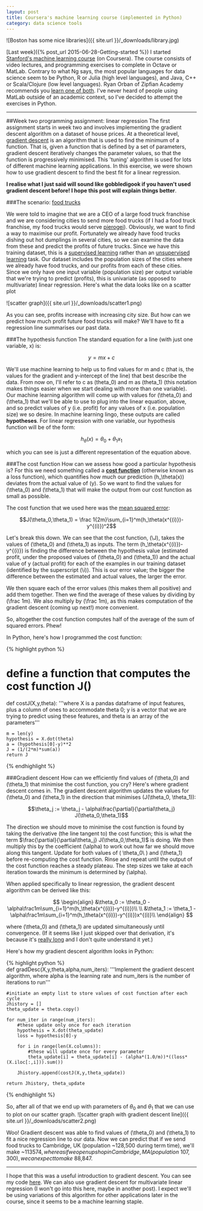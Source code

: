 ```yaml
---
layout: post
title: Coursera's machine learning course (implemented in Python)
category: data science tools
---
```


![Boston has some nice libraries]({{ site.url }}/_downloads/library.jpg)

[Last week]({% post_url 2015-06-28-Getting-started %}) I started [Stanford's machine learning course](https://www.coursera.org/learn/machine-learning) (on Coursera). The course consists of video lectures, and programming exercises 
to complete in Octave or MatLab. Contrary to what Ng says, the most popular languages for data science seem to be Python, R or Julia (high level languages), and Java, C++ or Scala/Clojure (low level languages). Ryan Orban of Zipfian Academy recommends you 
[learn one of both](https://www.youtube.com/watch?v=c52IOlnPw08#t=8m35s). I've never heard of people using MatLab outside of an academic context, so I've decided to attempt the exercises in Python.

---------------------------------------------------------

##Week two programming assignment: linear regression
The first assignment starts in week two and involves implementing the gradient descent algorithm on a dataset of house prices. At a theoretical level, [gradient descent](https://en.wikipedia.org/wiki/Gradient_descent) is an algorithm that is used to find the minimum of a function. That is, 
given a function that is defined by a set of parameters, gradient descent iteratively changes the parameter values, so that the function is progressively minimised. This 'tuning' algorithm is used for lots of different machine learning applications. In this exercise, we were shown how to use gradient descent to find the best fit for a linear regression.  

**I realise what I just said will sound like 
gobbledigook if you haven't used gradient descent before! I hope this post will explain things better**.
 
###The scenario: [food trucks](http://www.imdb.com/title/tt2883512/)

We were told to imagine that we are a CEO of a large food truck franchise and we are considering cities to send more food trucks (if I had a food truck franchise, my food trucks would serve [pierogei](https://en.wikipedia.org/wiki/Pierogi_)).
Obviously, we want to find a way to maximise our profit. Fortunately we already have food trucks dishing out hot dumplings in several cities, 
so we can examine the data from these and predict the profits of future trucks. 
Since we have this training dataset, this is a [supervised learning](https://en.wikipedia.org/wiki/Supervised_learning) rather than an [unsupervised learning](https://en.wikipedia.org/wiki/Unsupervised_learning) task. 
Our dataset includes the population sizes of the cities where we already have food trucks, and our profits from each of these cities. Since we only have one input variable (population size) per output variable that we're trying to predict (profits), this is univariate (as opposed to multivariate) linear regression. 
Here's what the data looks like on a scatter plot

![scatter graph]({{ site.url }}/_downloads/scatter1.png)

As you can see, profits increase with increasing city size. But how can we predict how much profit future food trucks will make? We'll have to fit a regression line summarises our past data.

###The hypothesis function
The standard equation for a line (with just one variable, x) is:

$$y = mx + c$$

We'll use machine learning to help us to find values for m and c (that is, the values for the gradient and y-intercept of the line) that best describe the data. From now on, I'll refer to c as \(theta_0\) and m as \(theta_1\) (this notation makes things easier when we start dealing with more than one variable).
Our machine learning algorithm will come up with values for \(\theta_0\) and \(\theta_1\) that we'll be able to use to plug into the linear equation, above, and so predict values of y (i.e. profit) for any values of x (i.e. population size) we so desire. 
In machine learning lingo, these outputs are called **hypotheses**. For linear regression with one variable, our hypothesis function will be of the form:

$$h_\theta(x) = \theta_0 + \theta_1x_1$$

which you can see is just a different representation of the equation above.

###The cost function
How can we assess how good a particular hypothesis is? For this we need something called a [**cost function**](https://en.wikipedia.org/wiki/Loss_function) (otherwise known as a loss function), which quantifies how much our prediction \(h_\theta(x)\) 
deviates from the actual value of \(y\). So we want to find the values for \(\theta_0\) and \(\theta_1\) that will make the output from our cost function as small as possible. 

The cost function that we used here was the [mean squared error](https://en.wikipedia.org/wiki/Mean_squared_error):

$$J(\theta_0,\theta_1) = \frac 1{2m}\sum_{i=1}^m(h_\theta(x^{(i)})-y^{(i)})^2$$

Let's break this down. We can see that the cost function, \(\J\), takes the values of \(\theta_0\) and \(\theta_1\) as inputs. The term \(h_\theta(x^{(i)})-y^{(i)}\) is finding the difference between the hypothesis value
 (estimated profit, under the proposed values of \(\theta_0\) and \(\theta_1\)) and the actual value of y (actual profit) for each of the examples in our training dataset (identified by the superscript \(\i\)). This is our error value; the bigger the difference 
 between the estimated and actual values, the larger the error. 
 
 We then square each of the error values (this makes them all positive) and add them together. Then we find the average of these values by dividing by \(\frac 1m\). We also multiply by \(\frac 1m\), as this makes computation
of the gradient descent (coming up next!) more convenient. 

 So, altogether the cost function computes half of the average of the sum of squared errors. Phew!
 
 In Python, here's how I programmed the cost function:
 
{% highlight python %}

 # define a function that computes the cost function J()
 def costJ(X,y,theta):
    '''where X is a pandas dataframe of input features, plus a column of ones to accommodate theta 0; 
    y is a vector that we are trying to predict using these features, and theta is an array of the parameters'''
    
    m = len(y)
    hypothesis = X.dot(theta) 
    a = (hypothesis[0]-y)**2 
    J = (1/(2*m)*sum(a))
    return J

{% endhighlight %}
 
###Gradient descent
 How can we efficiently find values of \(\theta_0\)  and \(\theta_1\)  that minimise the cost function, you cry? Here's where gradient descent comes in. The gradient descent algorithm updates the values for \(\theta_0\)  and \(\theta_1\) 
 in the direction that minimises \(J(\theta_0, \theta_1)\):

$$\theta_j := \theta_j - \alpha\frac{\partial}{\partial\theta_j} J(\theta_0,\theta_1)$$
 
 The direction we should move to minimise the cost function is found by taking the derivative (the line tangent to) the cost function; this is what the term $\frac{\partial}{\partial\theta_j} J(\theta_0,\theta_1)$ is doing.
 We then multiply this by the coefficient \(\alpha\) to work out how far we should move along this tangent. Update for both values of \( \theta_0\ ) and \(\theta_1\) before re-computing the cost function. Rinse and repeat until 
 the output of the cost function reaches a steady plateau. The step sizes we take at each iteration towards the minimum is determined by \(\alpha\). 
 
 When applied specifically to linear regression, the gradient descent algorithm can be derived like this:
 
 $$
 \begin{align}
 &\theta_0 := \theta_0 - \alpha\frac1m\sum_{i=1}^m(h_\theta(x^{(i)})-y^{(i)})\\
 \\
  &\theta_1 := \theta_1 - \alpha\frac1m\sum_{i=1}^m(h_\theta(x^{(i)})-y^{(i)})x^{(i)}\\
  \end{align}
  $$
  
  where \(\theta_0\) and \(\theta_1\) are updated simultaneously until convergence. (If it seems like I just skipped over that derivation, it's because it's [really long](http://math.stackexchange.com/questions/70728/partial-derivative-in-gradient-descent-for-two-variables/189792#189792)
  and I don't quite understand it yet.)
  
  Here's how my gradient descent algorithm looks in Python:
  
{% highlight python %}   
def gradDesc(X,y,theta,alpha,num_iters):
    '''Implement the gradient descent algorithm, where alpha is the learning rate and num_iters is the number of iterations to run'''
    
    #initiate an empty list to store values of cost function after each cycle
    Jhistory = [] 
    theta_update = theta.copy()   
     
    for num_iter in range(num_iters):
        #these update only once for each iteration
        hypothesis = X.dot(theta_update)
        loss = hypothesis[0]-y 
        
        for i in range(len(X.columns)):
            #these will update once for every parameter
            theta_update[i] = theta_update[i] - (alpha*(1.0/m))*((loss*(X.iloc[:,i])).sum())

        Jhistory.append(costJ(X,y,theta_update))
        
    return Jhistory, theta_update
{% endhighlight %}

So, after all of that we end up with parameters of $\theta_0$ and $\theta_1$ that we can use to plot on our scatter graph.
![scatter graph with gradient descent line]({{ site.url }}/_downloads/scatter2.png)

Woo! Gradient descent was able to find values of \(\theta_0\) and \(\theta_1\) to fit a nice regression line to our data. Now we can predict that if we send food trucks to Cambridge, UK (population ~128,500 during term time),
we'll make ~$113574, whereas if we open up shop in Cambridge, MA (population ~107,300), we can expect to make ~$88,847.

---------------------------------------------------------

I hope that this was a useful introduction to gradient descent. You can see my code [here](http://nbviewer.ipython.org/github/linbug/Coursera-s-machine-learning-course/blob/master/ml%20ex1.ipynb). We can also use gradient descent for multivariate linear regression
(I won't go into this here, maybe in another post). I expect we'll be using variations of this algorithm for other applications later in the course, since it seems to be a machine learning staple.
